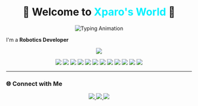 <!-- Cyberpunk-style Profile README -->
<h1 align="center">
🚀 Welcome to <span style="color:#00f1ff;">Xparo's World</span> 👋
</h1>

<div align="center">
  <img src="https://readme-typing-svg.herokuapp.com?font=Orbitron&size=35&duration=3000&color=00f1ff&center=true&vCenter=true&width=700&height=80&lines=🚀+Faster+GPT+response+with+Xparo;🤖+run+AI+brain+offline;⚙️+fully+customizable+AI+brain;🌌+Explore+Intelligent+robots" alt="Typing Animation">
</div>

I'm a **Robotics Developer** 

<p align="center">
<img src="https://github-readme-streak-stats.herokuapp.com/?user=lazyxcientist&theme=radical&hide_border=false&background=000000&stroke=00f1ff"/>
</p>


<p align="center">
  <img src="https://img.shields.io/badge/Robotics-ROS2-00f1f?style=flat-square&logo=ros&logoColor=white"/>
  <img src="https://img.shields.io/badge/DevOps-Docker-0078D4?style=flat-square&logo=docker&logoColor=white"/>
  <img src="https://img.shields.io/badge/Mapping-SLAM-green?style=flat-square&logo=mapbox&logoColor=white"/>
  <img src="https://img.shields.io/badge/Computer_Vision-OpenCV-blue?style=flat-square&logo=opencv&logoColor=white"/>
  <img src="https://img.shields.io/badge/AI-Python-306998?style=flat-square&logo=python&logoColor=white"/>
  <img src="https://img.shields.io/badge/UI-Kivy-00b140?style=flat-square&logo=kivy&logoColor=white"/>
  <img src="https://img.shields.io/badge/ML-TensorFlow-orange?style=flat-square&logo=tensorflow&logoColor=white"/>
  <img src="https://img.shields.io/badge/Deep_Learning-Keras-D00000?style=flat-square&logo=keras&logoColor=white"/>
  <img src="https://img.shields.io/badge/Data_Analysis-Pandas-150458?style=flat-square&logo=pandas&logoColor=white"/>
  <img src="https://img.shields.io/badge/Navigation-Nav2_Stack-blueviolet?style=flat-square&logo=compass&logoColor=white"/>
  <img src="https://img.shields.io/badge/Web-Django-092E20?style=flat-square&logo=django&logoColor=white"/>
  <img src="https://img.shields.io/badge/UI-shadcn-007acc?style=flat-square&logo=shadcn&logoColor=white"/>
</p>

---

### 🌐 **Connect with Me**  

<p align="center">
  <a href="https://www.linkedin.com/in/pankaj-jangir-xp/" target="_blank">
    <img src="https://img.shields.io/badge/LinkedIn-%230077B5.svg?style=for-the-badge&logo=linkedin&logoColor=white"/>
  </a>
  <a href="https://xparo.me/aboutme" target="_blank">
    <img src="https://img.shields.io/badge/Protfolio-Website-%23000000.svg?style=for-the-badge&logo=firefox&logoColor=white"/>
  </a>
  <a href="https://www.youtube.com/@xparo" target="_blank">
    <img src="https://img.shields.io/badge/YouTube-FF0000?style=for-the-badge&logo=youtube&logoColor=white"/>
  </a>
</p>

